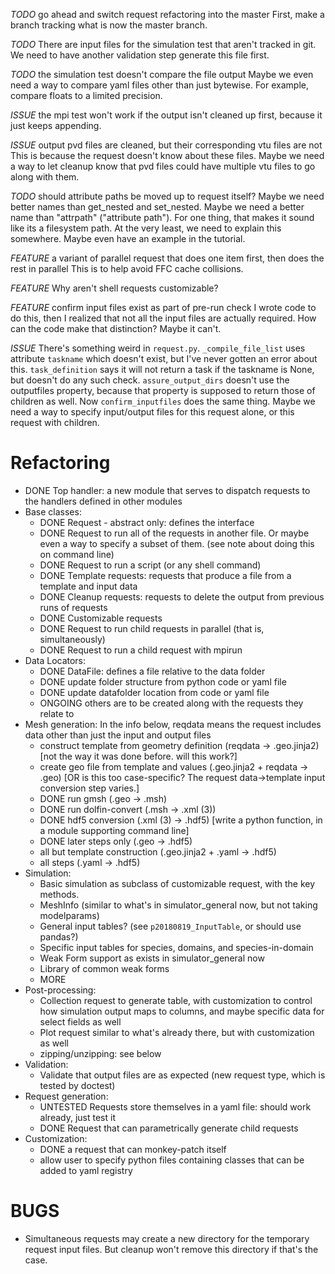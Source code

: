 
_TODO_ go ahead and switch request refactoring into the master
First, make a branch tracking what is now the master branch.

_TODO_ There are input files for the simulation test that aren't tracked in git.
We need to have another validation step generate this file first.

_TODO_ the simulation test doesn't compare the file output
Maybe we even need a way to compare yaml files other than just bytewise.
For example, compare floats to a limited precision.

_ISSUE_ the mpi test won't work if the output isn't cleaned up first, because it just keeps appending.

_ISSUE_ output pvd files are cleaned, but their corresponding vtu files are not
This is because the request doesn't know about these files.
Maybe we need a way to let cleanup know that pvd files could have multiple vtu files to go along with them.

_TODO_ should attribute paths be moved up to request itself?
Maybe we need better names than get_nested and set_nested.
Maybe we need a better name than "attrpath" ("attribute path").
For one thing, that makes it sound like its a filesystem path.
At the very least, we need to explain this somewhere.
Maybe even have an example in the tutorial.

_FEATURE_ a variant of parallel request that does one item first, then does the rest in parallel
This is to help avoid FFC cache collisions.

_FEATURE_ Why aren't shell requests customizable?

_FEATURE_ confirm input files exist as part of pre-run check
I wrote code to do this, then I realized that not all the input files are actually required.
How can the code make that distinction?
Maybe it can't.

_ISSUE_ There's something weird in `request.py`.
`_compile_file_list` uses attribute `taskname` which doesn't exist, but I've never gotten an error about this.
`task_definition` says it will not return a task if the taskname is None, but doesn't do any such check.
`assure_output_dirs` doesn't use the outputfiles property, because that property is supposed to return those of children as well.
Now `confirm_inputfiles` does the same thing.
Maybe we need a way to specify input/output files for this request alone, or this request with children.

# Refactoring

- DONE Top handler: a new module that serves to dispatch requests to the handlers defined in other modules
- Base classes:
  - DONE Request - abstract only: defines the interface
  - DONE Request to run all of the requests in another file. Or maybe even a way to specify a subset of them. (see note about doing this on command line)
  - DONE Request to run a script (or any shell command)
  - DONE Template requests: requests that produce a file from a template and input data
  - DONE Cleanup requests: requests to delete the output from previous runs of requests
  - DONE Customizable requests
  - DONE Request to run child requests in parallel (that is, simultaneously)
  - DONE Request to run a child request with mpirun
- Data Locators:
  - DONE DataFile: defines a file relative to the data folder
  - DONE update folder structure from python code or yaml file
  - DONE update datafolder location from code or yaml file
  - ONGOING others are to be created along with the requests they relate to
- Mesh generation:
  In the info below, reqdata means the request includes data other than just the input and output files
  - construct template from geometry definition (reqdata -> .geo.jinja2) [not the way it was done before. will this work?]
  - create geo file from template and values (.geo.jinja2 + reqdata -> .geo) [OR is this too case-specific? The request data->template input conversion step varies.]
  - DONE run gmsh (.geo -> .msh)
  - DONE run dolfin-convert (.msh -> .xml (3))
  - DONE hdf5 conversion (.xml (3) -> .hdf5) [write a python function, in a module supporting command line]
  - DONE later steps only (.geo -> .hdf5)
  - all but template construction (.geo.jinja2 + .yaml -> .hdf5)
  - all steps (.yaml -> .hdf5)
- Simulation:
  - Basic simulation as subclass of customizable request, with the key methods.
  - MeshInfo (similar to what's in simulator_general now, but not taking modelparams)
  - General input tables? (see `p20180819_InputTable`, or should use pandas?)
  - Specific input tables for species, domains, and species-in-domain
  - Weak Form support as exists in simulator_general now
  - Library of common weak forms
  - MORE
- Post-processing:
  - Collection request to generate table, with customization to control how simulation output maps to columns, and maybe specific data for select fields as well
  - Plot request similar to what's already there, but with customization as well
  - zipping/unzipping: see below
- Validation:
  - Validate that output files are as expected (new request type, which is tested by doctest)
- Request generation:
  - UNTESTED Requests store themselves in a yaml file: should work already, just test it
  - DONE Request that can parametrically generate child requests
- Customization:
  - DONE a request that can monkey-patch itself
  - allow user to specify python files containing classes that can be added to yaml registry

# BUGS
- Simultaneous requests may create a new directory for the temporary request input files.
  But cleanup won't remove this directory if that's the case.
  